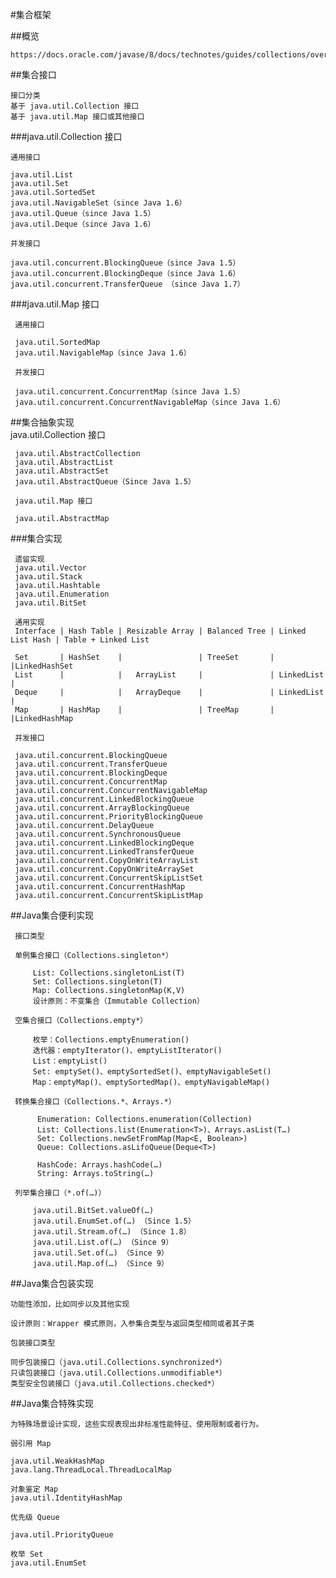 #集合框架

##概览
    
    https://docs.oracle.com/javase/8/docs/technotes/guides/collections/overview.html
    
##集合接⼝

    接⼝分类
    基于 java.util.Collection 接⼝
    基于 java.util.Map 接⼝或其他接⼝
    
###java.util.Collection 接⼝

    通⽤接⼝
    
    java.util.List 
    java.util.Set 
    java.util.SortedSet 
    java.util.NavigableSet（since Java 1.6）
    java.util.Queue（since Java 1.5）
    java.util.Deque（since Java 1.6）
    
    并发接⼝
    
    java.util.concurrent.BlockingQueue（since Java 1.5）
    java.util.concurrent.BlockingDeque（since Java 1.6） 
    java.util.concurrent.TransferQueue （since Java 1.7）
    
###java.util.Map 接⼝

     通⽤接⼝
     
     java.util.SortedMap 
     java.util.NavigableMap（since Java 1.6）
     
     并发接⼝
     
     java.util.concurrent.ConcurrentMap（since Java 1.5）
     java.util.concurrent.ConcurrentNavigableMap（since Java 1.6）
     
 ##集合抽象实现   
     java.util.Collection 接⼝
     
     java.util.AbstractCollection 
     java.util.AbstractList 
     java.util.AbstractSet 
     java.util.AbstractQueue（Since Java 1.5）
     
     java.util.Map 接⼝
     
     java.util.AbstractMap
     
###集合实现

     遗留实现
     java.util.Vector 
     java.util.Stack 
     java.util.Hashtable 
     java.util.Enumeration 
     java.util.BitSet
     
     通⽤实现
     Interface | Hash Table | Resizable Array | Balanced Tree | Linked List	Hash | Table + Linked List
     
     Set	   | HashSet	|  	              | TreeSet	 	  |                  |LinkedHashSet
     List	   | 	        | 	ArrayList	  |               | LinkedList       |
     Deque	   |	        | 	ArrayDeque    |               | LinkedList       |
     Map	   | HashMap	| 		          | TreeMap	      |                  |LinkedHashMap 
     
     并发接⼝
     
     java.util.concurrent.BlockingQueue 
     java.util.concurrent.TransferQueue 
     java.util.concurrent.BlockingDeque 
     java.util.concurrent.ConcurrentMap 
     java.util.concurrent.ConcurrentNavigableMap
     java.util.concurrent.LinkedBlockingQueue 
     java.util.concurrent.ArrayBlockingQueue 
     java.util.concurrent.PriorityBlockingQueue 
     java.util.concurrent.DelayQueue 
     java.util.concurrent.SynchronousQueue
     java.util.concurrent.LinkedBlockingDeque 
     java.util.concurrent.LinkedTransferQueue 
     java.util.concurrent.CopyOnWriteArrayList 
     java.util.concurrent.CopyOnWriteArraySet 
     java.util.concurrent.ConcurrentSkipListSet
     java.util.concurrent.ConcurrentHashMap 
     java.util.concurrent.ConcurrentSkipListMap
     
     
 ##Java集合便利实现
 
     接⼝类型
     
     单例集合接⼝（Collections.singleton*） 
     
         List: Collections.singletonList(T) 
         Set: Collections.singleton(T) 
         Map: Collections.singletonMap(K,V) 
         设计原则：不变集合（Immutable Collection）
         
     空集合接⼝（Collections.empty*） 
     
         枚举：Collections.emptyEnumeration() 
         迭代器：emptyIterator()、emptyListIterator() 
         List：emptyList() 
         Set: emptySet()、emptySortedSet()、emptyNavigableSet() 
         Map：emptyMap()、emptySortedMap()、emptyNavigableMap()
         
     转换集合接⼝（Collections.*、Arrays.*） 
     
          Enumeration: Collections.enumeration(Collection) 
          List: Collections.list(Enumeration<T>)、Arrays.asList(T…) 
          Set: Collections.newSetFromMap(Map<E, Boolean>) 
          Queue: Collections.asLifoQueue(Deque<T>) 
          
          HashCode: Arrays.hashCode(…) 
          String: Arrays.toString(…)
          
     列举集合接⼝（*.of(…)）
     
         java.util.BitSet.valueOf(…) 
         java.util.EnumSet.of(…) （Since 1.5） 
         java.util.Stream.of(…) （Since 1.8） 
         java.util.List.of(…) （Since 9） 
         java.util.Set.of(…) （Since 9） 
         java.util.Map.of(…) （Since 9）
         
##Java集合包装实现

    功能性添加，⽐如同步以及其他实现
    
    设计原则：Wrapper 模式原则，⼊参集合类型与返回类型相同或者其⼦类
    
    包装接⼝类型
    
    同步包装接⼝（java.util.Collections.synchronized*） 
    只读包装接⼝（java.util.Collections.unmodifiable*） 
    类型安全包装接⼝（java.util.Collections.checked*）
    
    
##Java集合特殊实现

    为特殊场景设计实现，这些实现表现出⾮标准性能特征、使⽤限制或者⾏为。
    
    弱引⽤ Map 
    
    java.util.WeakHashMap 
    java.lang.ThreadLocal.ThreadLocalMap 
    
    对象鉴定 Map 
    java.util.IdentityHashMap
    
    优先级 Queue 
    
    java.util.PriorityQueue
     
    枚举 Set 
    java.util.EnumSet